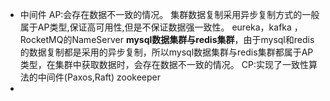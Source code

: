 - 中间件
  AP:会存在数据不一致的情况。
  集群数据复制采用异步复制方式的一般属于AP类型,保证高可用性,但是不保证数据强一致性。
  eureka，kafka ，RocketMQ的NameServer
  **mysql数据集群与redis集群**，由于mysql和redis的数据复制都是采用的异步复制，所以mysql数据集群与redis集群都属于AP类型，在集群中获取数据时，会存在数据不一致的情况。
  CP:实现了一致性算法的中间件(Paxos,Raft)
  zookeeper
-